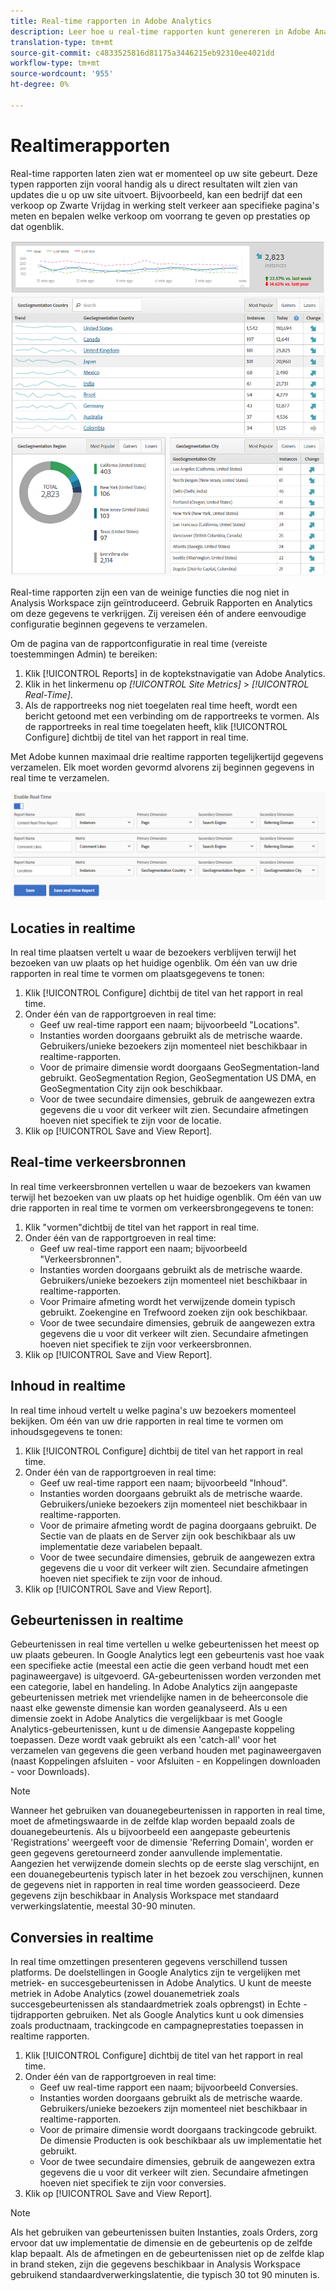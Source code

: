 ```yaml
---
title: Real-time rapporten in Adobe Analytics
description: Leer hoe u real-time rapporten kunt genereren in Adobe Analytics, gericht op gebruikers die meer vertrouwd zijn met Google Analytics.
translation-type: tm+mt
source-git-commit: c4833525816d81175a3446215eb92310ee4021dd
workflow-type: tm+mt
source-wordcount: '955'
ht-degree: 0%

---
```



# Realtimerapporten

Real-time rapporten laten zien wat er momenteel op uw site gebeurt. Deze typen rapporten zijn vooral handig als u direct resultaten wilt zien van updates die u op uw site uitvoert. Bijvoorbeeld, kan een bedrijf dat een verkoop op Zwarte Vrijdag in werking stelt verkeer aan specifieke pagina&#39;s meten en bepalen welke verkoop om voorrang te geven op prestaties op dat ogenblik.

![Rapport in realtime](/help/technotes/ga-to-aa/assets/realtime.png)

Real-time rapporten zijn een van de weinige functies die nog niet in Analysis Workspace zijn geïntroduceerd. Gebruik Rapporten en Analytics om deze gegevens te verkrijgen. Zij vereisen één of andere eenvoudige configuratie beginnen gegevens te verzamelen.

Om de pagina van de rapportconfiguratie in real time (vereiste toestemmingen Admin) te bereiken:

1. Klik [!UICONTROL Reports] in de koptekstnavigatie van Adobe Analytics.
2. Klik in het linkermenu op *[!UICONTROL Site Metrics]* > *[!UICONTROL Real-Time]*.
3. Als de rapportreeks nog niet toegelaten real time heeft, wordt een bericht getoond met een verbinding om de rapportreeks te vormen. Als de rapportreeks in real time toegelaten heeft, klik [!UICONTROL Configure] dichtbij de titel van het rapport in real time.

Met Adobe kunnen maximaal drie realtime rapporten tegelijkertijd gegevens verzamelen. Elk moet worden gevormd alvorens zij beginnen gegevens in real time te verzamelen.

![Real-time rapportconfiguratie](/help/technotes/ga-to-aa/assets/realtime_config.png)

## Locaties in realtime

In real time plaatsen vertelt u waar de bezoekers verblijven terwijl het bezoeken van uw plaats op het huidige ogenblik. Om één van uw drie rapporten in real time te vormen om plaatsgegevens te tonen:

1. Klik [!UICONTROL Configure] dichtbij de titel van het rapport in real time.
2. Onder één van de rapportgroeven in real time:
   * Geef uw real-time rapport een naam; bijvoorbeeld &quot;Locations&quot;.
   * Instanties worden doorgaans gebruikt als de metrische waarde. Gebruikers/unieke bezoekers zijn momenteel niet beschikbaar in realtime-rapporten.
   * Voor de primaire dimensie wordt doorgaans GeoSegmentation-land gebruikt. GeoSegmentation Region, GeoSegmentation US DMA, en GeoSegmentation City zijn ook beschikbaar.
   * Voor de twee secundaire dimensies, gebruik de aangewezen extra gegevens die u voor dit verkeer wilt zien. Secundaire afmetingen hoeven niet specifiek te zijn voor de locatie.
3. Klik op [!UICONTROL Save and View Report].

## Real-time verkeersbronnen

In real time verkeersbronnen vertellen u waar de bezoekers van kwamen terwijl het bezoeken van uw plaats op het huidige ogenblik. Om één van uw drie rapporten in real time te vormen om verkeersbrongegevens te tonen:

1. Klik &quot;vormen&quot;dichtbij de titel van het rapport in real time.
2. Onder één van de rapportgroeven in real time:
   * Geef uw real-time rapport een naam; bijvoorbeeld &quot;Verkeersbronnen&quot;.
   * Instanties worden doorgaans gebruikt als de metrische waarde. Gebruikers/unieke bezoekers zijn momenteel niet beschikbaar in realtime-rapporten.
   * Voor Primaire afmeting wordt het verwijzende domein typisch gebruikt. Zoekengine en Trefwoord zoeken zijn ook beschikbaar.
   * Voor de twee secundaire dimensies, gebruik de aangewezen extra gegevens die u voor dit verkeer wilt zien. Secundaire afmetingen hoeven niet specifiek te zijn voor verkeersbronnen.
3. Klik op [!UICONTROL Save and View Report].

## Inhoud in realtime

In real time inhoud vertelt u welke pagina&#39;s uw bezoekers momenteel bekijken. Om één van uw drie rapporten in real time te vormen om inhoudsgegevens te tonen:

1. Klik [!UICONTROL Configure] dichtbij de titel van het rapport in real time.
2. Onder één van de rapportgroeven in real time:
   * Geef uw real-time rapport een naam; bijvoorbeeld &quot;Inhoud&quot;.
   * Instanties worden doorgaans gebruikt als de metrische waarde. Gebruikers/unieke bezoekers zijn momenteel niet beschikbaar in realtime-rapporten.
   * Voor de primaire afmeting wordt de pagina doorgaans gebruikt. De Sectie van de plaats en de Server zijn ook beschikbaar als uw implementatie deze variabelen bepaalt.
   * Voor de twee secundaire dimensies, gebruik de aangewezen extra gegevens die u voor dit verkeer wilt zien. Secundaire afmetingen hoeven niet specifiek te zijn voor de inhoud.
3. Klik op [!UICONTROL Save and View Report].

## Gebeurtenissen in realtime

Gebeurtenissen in real time vertellen u welke gebeurtenissen het meest op uw plaats gebeuren. In Google Analytics legt een gebeurtenis vast hoe vaak een specifieke actie (meestal een actie die geen verband houdt met een paginaweergave) is uitgevoerd. GA-gebeurtenissen worden verzonden met een categorie, label en handeling. In Adobe Analytics zijn aangepaste gebeurtenissen metriek met vriendelijke namen in de beheerconsole die naast elke gewenste dimensie kan worden geanalyseerd. Als u een dimensie zoekt in Adobe Analytics die vergelijkbaar is met Google Analytics-gebeurtenissen, kunt u de dimensie Aangepaste koppeling toepassen. Deze wordt vaak gebruikt als een &#39;catch-all&#39; voor het verzamelen van gegevens die geen verband houden met paginaweergaven (naast Koppelingen afsluiten - voor Afsluiten - en Koppelingen downloaden - voor Downloads).

>[!NOTE]
>
>Wanneer het gebruiken van douanegebeurtenissen in rapporten in real time, moet de afmetingswaarde in de zelfde klap worden bepaald zoals de douanegebeurtenis. Als u bijvoorbeeld een aangepaste gebeurtenis &#39;Registrations&#39; weergeeft voor de dimensie &#39;Referring Domain&#39;, worden er geen gegevens geretourneerd zonder aanvullende implementatie. Aangezien het verwijzende domein slechts op de eerste slag verschijnt, en een douanegebeurtenis typisch later in het bezoek zou verschijnen, kunnen de gegevens niet in rapporten in real time worden geassocieerd. Deze gegevens zijn beschikbaar in Analysis Workspace met standaard verwerkingslatentie, meestal 30-90 minuten.

## Conversies in realtime

In real time omzettingen presenteren gegevens verschillend tussen platforms. De doelstellingen in Google Analytics zijn te vergelijken met metriek- en succesgebeurtenissen in Adobe Analytics. U kunt de meeste metriek in Adobe Analytics (zowel douanemetriek zoals succesgebeurtenissen als standaardmetriek zoals opbrengst) in Echte - tijdrapporten gebruiken. Net als Google Analytics kunt u ook dimensies zoals productnaam, trackingcode en campagneprestaties toepassen in realtime rapporten.

1. Klik [!UICONTROL Configure] dichtbij de titel van het rapport in real time.
2. Onder één van de rapportgroeven in real time:
   * Geef uw real-time rapport een naam; bijvoorbeeld Conversies.
   * Instanties worden doorgaans gebruikt als de metrische waarde. Gebruikers/unieke bezoekers zijn momenteel niet beschikbaar in realtime-rapporten.
   * Voor de primaire dimensie wordt doorgaans trackingcode gebruikt. De dimensie Producten is ook beschikbaar als uw implementatie het gebruikt.
   * Voor de twee secundaire dimensies, gebruik de aangewezen extra gegevens die u voor dit verkeer wilt zien. Secundaire afmetingen hoeven niet specifiek te zijn voor conversies.
3. Klik op [!UICONTROL Save and View Report].

>[!NOTE]
>
>Als het gebruiken van gebeurtenissen buiten Instanties, zoals Orders, zorg ervoor dat uw implementatie de dimensie en de gebeurtenis op de zelfde klap bepaalt. Als de afmetingen en de gebeurtenissen niet op de zelfde klap in brand steken, zijn die gegevens beschikbaar in Analysis Workspace gebruikend standaardverwerkingslatentie, die typisch 30 tot 90 minuten is.
